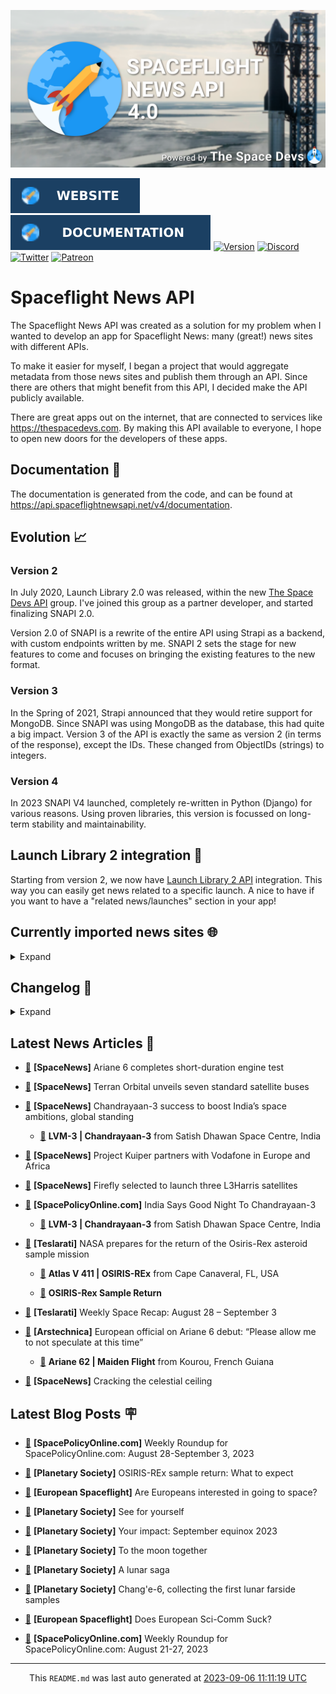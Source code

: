 ![Cover](https://raw.githubusercontent.com/TheSpaceDevs/spaceflightnewsapi/main/.github/profile/assets/snapi_poster.png)

[![Website](https://raw.githubusercontent.com/TheSpaceDevs/spaceflightnewsapi/main/.github/profile/assets/badge_snapi_website.svg)](https://spaceflightnewsapi.net/)
[![Documentation](https://raw.githubusercontent.com/TheSpaceDevs/spaceflightnewsapi/main/.github/profile/assets/badge_snapi_doc.svg)](https://api.spaceflightnewsapi.net/v4/docs)
[![Version](https://img.shields.io/github/v/release/TheSpaceDevs/spaceflightnewsapi?style=for-the-badge)](https://github.com/TheSpaceDevs/spaceflightnewsapi/releases/tag/v4.0.4)
[![Discord](https://img.shields.io/badge/Discord-%237289DA.svg?style=for-the-badge&logo=discord&logoColor=white)](https://discord.gg/p7ntkNA)
[![Twitter](https://img.shields.io/badge/Twitter-%231DA1F2.svg?style=for-the-badge&logo=Twitter&logoColor=white)](https://twitter.com/the_snapi)
[![Patreon](https://img.shields.io/badge/Patreon-F96854?style=for-the-badge&logo=patreon&logoColor=white)](https://www.patreon.com/TheSpaceDevs)

# Spaceflight News API

The Spaceflight News API was created as a solution for my problem when I wanted to develop an app for Spaceflight News: many (great!) news sites with different APIs.

To make it easier for myself, I began a project that would aggregate metadata from those news sites and publish them through an API. Since there are others that might benefit from this API, I decided make the API publicly available.

There are great apps out on the internet, that are connected to services like <https://thespacedevs.com>. By making this API available to everyone, I hope to open new doors for the developers of these apps.

## Documentation 📖

The documentation is generated from the code, and can be found at <https://api.spaceflightnewsapi.net/v4/documentation>.

## Evolution 📈

### Version 2

In July 2020, Launch Library 2.0 was released, within the new <a href="https://thespacedevs.com">The Space Devs API</a> group. I've joined this group as a partner developer, and started finalizing SNAPI 2.0.

Version 2.0 of SNAPI is a rewrite of the entire API using Strapi as a backend, with custom endpoints written by me.
SNAPI 2 sets the stage for new features to come and focuses on bringing the existing features to the new format.

### Version 3

In the Spring of 2021, Strapi announced that they would retire support for MongoDB. Since SNAPI was using MongoDB as the database, this had quite a big impact.
Version 3 of the API is exactly the same as version 2 (in terms of the response), except the IDs. These changed from ObjectIDs (strings) to integers.

### Version 4
In 2023 SNAPI V4 launched, completely re-written in Python (Django) for various reasons.
Using proven libraries, this version is focussed on long-term stability and maintainability.

## Launch Library 2 integration 🚀

Starting from version 2, we now have <a href="https://thespacedevs.com/llapi">Launch Library 2 API</a> integration. This way you can easily get news related to a specific launch.
A nice to have if you want to have a "related news/launches" section in your app!

## Currently imported news sites 🌐

<details>
<summary>Expand</summary>

- AmericaSpace
- Arstechnica
- Blue Origin
- CNBC
- ESA
- ElonX
- Euronews
- European Spaceflight
- Jet Propulsion Laboratory
- NASA
- NASASpaceflight
- National Geographic
- National Space Society
- Phys
- Planetary Society
- Reuters
- Space.com
- SpaceFlight Insider
- SpaceNews
- SpacePolicyOnline.com
- SpaceX
- Spaceflight Now
- SyFy
- TechCrunch
- Teslarati
- The Drive
- The Japan Times
- The Launch Pad
- The National
- The New York Times
- The Space Devs
- The Space Review
- The Verge
- The Wall Street Journal
- United Launch Alliance
- Virgin Galactic


</details>

## Changelog 📝
<details>
<summary>Expand</summary>

# V4.0.0

- Rewritten in Python and Django.

# V3.4.0

- Package updates
- Sentry fixes

# V3.0.0

- Package updates

### V3.2.0

- Various Sentry issues fixed

### V3.1.0

- Strapi updates
- Sentry updates
- Admin interface updates

### V3.0.0

- Switch to use Postgres as database

### V2.3.0

- The lost "article per (LL2) event" endpoint is back
- Changed the G4L logo on the site
- Added Sentry again, via the new Strapi plugin
- Changed from amqplib to amqp-connection-manager
- Updated to Strapi 3.5.3

### v2.2.0

- Dependency updates
- Code cleanup
- Admin side of things

### v2.1.0

- Backend changes on how new content is processed
- Package updates

### v2.0.0

- Complete rewrite of the app, focusing on existing features

</details>



## Latest News Articles 📰
- <a href="https://spacenews.com/ariane-6-completes-short-duration-engine-test/" >🔗</a> **[SpaceNews]** Ariane 6 completes short-duration engine test


- <a href="https://spacenews.com/terran-orbital-unveils-seven-standard-satellite-buses/" >🔗</a> **[SpaceNews]** Terran Orbital unveils seven standard satellite buses


- <a href="https://spacenews.com/chandrayaan-3-success-to-boost-indias-space-ambitions-global-standing/" >🔗</a> **[SpaceNews]** Chandrayaan-3 success to boost India’s space ambitions, global standing


  - <a href="https://go4liftoff.com/launch/id/78f7c31d-4f29-482a-96d1-390b460a0a02" >🚀</a> **LVM-3 | Chandrayaan-3** from Satish Dhawan Space Centre, India



- <a href="https://spacenews.com/project-kuiper-partners-with-vodafone-in-europe-and-africa/" >🔗</a> **[SpaceNews]** Project Kuiper partners with Vodafone in Europe and Africa


- <a href="https://spacenews.com/firefly-selected-to-launch-three-l3harris-satellites/" >🔗</a> **[SpaceNews]** Firefly selected to launch three L3Harris satellites


- <a href="https://spacepolicyonline.com/news/india-says-good-night-to-chandrayaan-3/" >🔗</a> **[SpacePolicyOnline.com]** India Says Good Night To Chandrayaan-3


  - <a href="https://go4liftoff.com/launch/id/78f7c31d-4f29-482a-96d1-390b460a0a02" >🚀</a> **LVM-3 | Chandrayaan-3** from Satish Dhawan Space Centre, India



- <a href="https://www.teslarati.com/nasa-prepares-osiris-rex-asteroid-sample-return/" >🔗</a> **[Teslarati]** NASA prepares for the return of the Osiris-Rex asteroid sample mission


  - <a href="https://go4liftoff.com/launch/id/0bcc6850-4c51-4b08-aa19-0b3753351b9b" >🚀</a> **Atlas V 411 | OSIRIS-REx** from Cape Canaveral, FL, USA




  - <a href="https://go4liftoff.com/event/id/36" >📆</a> **OSIRIS-Rex Sample Return**


- <a href="https://www.teslarati.com/weekly-space-recap-august-28-september-3/" >🔗</a> **[Teslarati]** Weekly Space Recap: August 28 – September 3


- <a href="https://arstechnica.com/space/2023/09/no-firm-date-on-ariane-6s-debut-and-no-public-talk-on-prices-either/" >🔗</a> **[Arstechnica]** European official on Ariane 6 debut: “Please allow me to not speculate at this time”


  - <a href="https://go4liftoff.com/launch/id/3e461ec0-8b64-4804-b9aa-e1e1f066065a" >🚀</a> **Ariane 62 | Maiden Flight** from Kourou, French Guiana



- <a href="https://spacenews.com/breaking-the-celestial-ceiling/" >🔗</a> **[SpaceNews]** Cracking the celestial ceiling




## Latest Blog Posts 🪧

- <a href="https://spacepolicyonline.com/news/weekly-roundup-for-spacepolicyonline-com-august-28-september-3-2023/" >🔗</a> **[SpacePolicyOnline.com]** Weekly Roundup for SpacePolicyOnline.com: August 28-September 3, 2023


- <a href="https://www.planetary.org/articles/osiris-rex-sample-return-what-to-expect" >🔗</a> **[Planetary Society]** OSIRIS-REx sample return: What to expect


- <a href="https://europeanspaceflight.substack.com/p/are-europeans-interested-in-going" >🔗</a> **[European Spaceflight]** Are Europeans interested in going to space?


- <a href="https://www.planetary.org/the-downlink/see-for-yourself" >🔗</a> **[Planetary Society]** See for yourself


- <a href="https://www.planetary.org/articles/your-impact-september-equinox-2023" >🔗</a> **[Planetary Society]** Your impact: September equinox 2023


- <a href="https://www.planetary.org/articles/to-the-moon-together" >🔗</a> **[Planetary Society]** To the moon together


- <a href="https://www.planetary.org/articles/a-lunar-saga" >🔗</a> **[Planetary Society]** A lunar saga


- <a href="https://www.planetary.org/space-missions/change-6-collecting-the-first-lunar-farside-samples" >🔗</a> **[Planetary Society]** Chang'e-6, collecting the first lunar farside samples


- <a href="https://europeanspaceflight.substack.com/p/does-european-sci-comm-suck" >🔗</a> **[European Spaceflight]** Does European Sci-Comm Suck?


- <a href="https://spacepolicyonline.com/news/weekly-roundup-for-spacepolicyonline-com-august-21-27-2023/" >🔗</a> **[SpacePolicyOnline.com]** Weekly Roundup for SpacePolicyOnline.com: August 21-27, 2023




<hr>
  <div align="center">
  This <code>README.md</code> was last auto generated at <a href="https://www.timeanddate.com/worldclock/fixedtime.html?iso=20230906T111119">2023-09-06 11:11:19 UTC</a>
  <br>
</div>